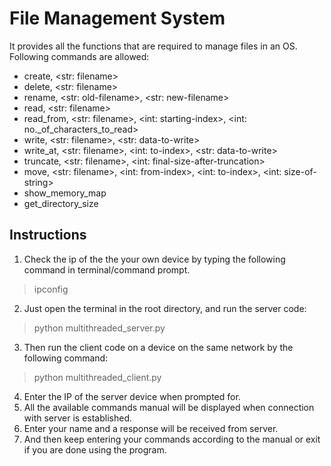 # File Management System

It provides all the functions that are required to manage files in an OS. <br> Following commands are allowed:
- create, \<str: filename\>
- delete, \<str: filename\>
- rename, \<str: old-filename\>, \<str: new-filename\>
- read, \<str: filename\>
- read_from, \<str: filename\>, \<int: starting-index\>, \<int: no._of_characters_to_read\>
- write, \<str: filename\>, \<str: data-to-write\>
- write_at, \<str: filename\>, \<int: to-index\>, \<str: data-to-write\>
- truncate, \<str: filename\>, \<int: final-size-after-truncation\>
- move, \<str: filename\>, \<int: from-index\>, \<int: to-index\>, \<int: size-of-string\>
- show_memory_map
- get_directory_size

## Instructions

1. Check the ip of the the your own device by typing the following command in terminal/command prompt.
> ipconfig
2. Just open the terminal in the root directory, and run the server code: 
> python multithreaded_server.py
3. Then run the client code on a device on the same network by the following command:
> python multithreaded_client.py
4. Enter the IP of the server device when prompted for.
5. All the available commands manual will be displayed when connection with server is established.
6. Enter your name and a response will be received from server.
7. And then keep entering your commands according to the manual or exit if you are done using the program.
